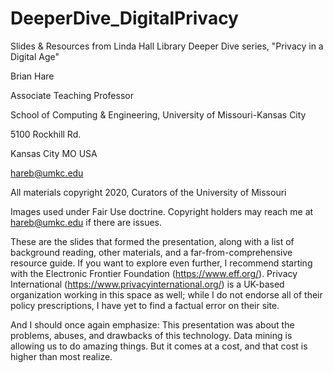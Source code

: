 # DeeperDive_DigitalPrivacy
Slides &amp; Resources from Linda Hall Library Deeper Dive series, "Privacy in a Digital Age" 

Brian Hare 

Associate Teaching Professor 

School of Computing & Engineering, University of Missouri-Kansas City 

5100 Rockhill Rd. 

Kansas City MO USA 

hareb@umkc.edu 


All materials copyright 2020, Curators of the University of Missouri 

Images used under Fair Use doctrine. Copyright holders may reach me at hareb@umkc.edu if there are issues. 


These are the slides that formed the presentation, along with a list of background reading, other materials, and a far-from-comprehensive resource guide. If you want to explore even further, I recommend starting with the Electronic Frontier Foundation (https://www.eff.org/). Privacy International (https://www.privacyinternational.org/) is a UK-based organization working in this space as well; while I do not endorse all of their policy prescriptions, I have yet to find a factual error on their site. 


And I should once again emphasize: This presentation was about the problems, abuses, and drawbacks of this technology. Data mining is allowing us to do amazing things. But it comes at a cost, and that cost is higher than most realize. 
